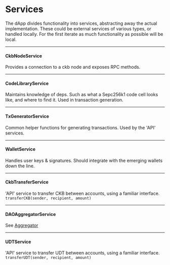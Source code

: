 # Services
The dApp divides functionality into services, abstracting away the actual implementation. These could be external services of various types, or handled locally.
For the first iterate as much functionality as possible will be local.
___
#### CkbNodeService
Provides a connection to a ckb node and exposes RPC methods.
___
#### CodeLibraryService
Maintains knowledge of deps. Such as what a Sepc256k1 code cell looks like, and where to find it. Used in transaction generation.
___
#### TxGeneratorService
Common helper functions for generating transactions. Used by the 'API' services.
___
#### WalletService
Handles user keys & signatures. Should integrate with the emerging wallets down the line.
___
#### CkbTransferService
'API' service to transfer CKB between accounts, using a familiar interface.
`transferCKB(sender, recipient, amount)`
___
#### DAOAggregatorService
See [Aggregator]('./aggregator.md')
___
#### UDTService
'API' service to transfer UDT  between accounts, using a familiar interface.
`transferUDT(sender, recipient, amount)`